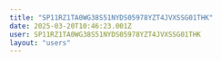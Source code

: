 ```yaml
---
title: "SP11RZ1TA0WG38S51NYDS05978YZT4JVXSSG01THK"
date: 2025-03-20T10:46:23.001Z
user: SP11RZ1TA0WG38S51NYDS05978YZT4JVXSSG01THK
layout: "users"
---
```

    